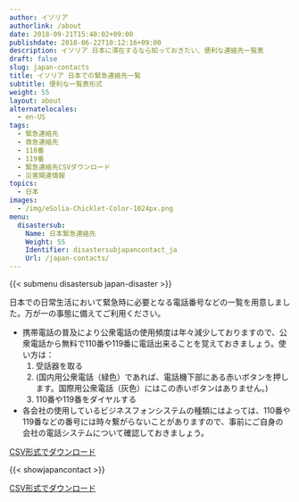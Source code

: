 ```yaml
---
author: イソリア
authorlink: /about
date: 2018-09-21T15:40:02+09:00
publishdate: 2018-06-22T10:12:16+09:00
description: イソリア 日本に滞在するなら知っておきたい、便利な連絡先一覧表
draft: false
slug: japan-contacts
title: イソリア 日本での緊急連絡先一覧
subtitle: 便利な一覧表形式
weight: 55
layout: about
alternatelocales:
  - en-US
tags:
  - 緊急連絡先
  - 救急連絡先
  - 110番
  - 119番
  - 緊急連絡先CSVダウンロード
  - 災害関連情報
topics:
  - 日本
images:
  - /img/eSolia-Chicklet-Color-1024px.png
menu:
  disastersub:
    Name: 日本緊急連絡先
    Weight: 55
    Identifier: disastersubjapancontact_ja
    Url: /japan-contacts/
---
```


{{< submenu disastersub japan-disaster >}}

日本での日常生活において緊急時に必要となる電話番号などの一覧を用意しました。万が一の事態に備えてご利用ください。

* 携帯電話の普及により公衆電話の使用頻度は年々減少しておりますので、公衆電話から無料で110番や119番に電話出来ることを覚えておきましょう。使い方は：
  1. 受話器を取る
  1. (国内用公衆電話（緑色）であれば、電話機下部にある赤いボタンを押します。国際用公衆電話（灰色）にはこの赤いボタンはありません。)
  1. 110番や119番をダイヤルする
* 各会社の使用しているビジネスフォンシステムの種類にはよっては、110番や119番などの番号には時々繋がらないことがありますので、事前にご自身の会社の電話システムについて確認しておきましょう。

<a class="button is-esolia-blue-1" href="/eSolia-Japan-Emergency-Contacts.ja.csv">CSV形式でダウンロード</a>

{{< showjapancontact >}}

<a class="button is-esolia-blue-1" href="/eSolia-Japan-Emergency-Contacts.ja.csv">CSV形式でダウンロード</a>